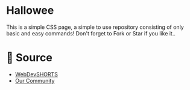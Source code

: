 # Hallowee
This is a simple CSS page, a simple to use repository consisting of only basic and easy commands! Don't forget to Fork or Star if you like it..

# 📝 Source
- <a href="https://github.com/WebDevSHORTS"> WebDevSHORTS </a>
- <a href="https://github.com/KaguwoNetwork"> Our Community </a>




